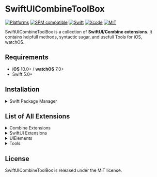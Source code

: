 # SwiftUICombineToolBox

[![Platforms](https://img.shields.io/badge/platforms-iOS%20%7C%20watchOS%20%7C%20-lightgrey.svg)](https://github.com/lukacs-m/SwiftUICombineToolBox)
[![SPM compatible](https://img.shields.io/badge/SPM-Compatible-brightgreen.svg?style=flat)](https://swift.org/package-manager/)
[![Swift](https://img.shields.io/badge/Swift-5.3-orange.svg)](https://swift.org)
[![Xcode](https://img.shields.io/badge/Xcode-12.4-blue.svg)](https://developer.apple.com/xcode)
[![MIT](https://img.shields.io/badge/License-MIT-red.svg)](https://opensource.org/licenses/MIT)

SwiftUICombineToolBox is a collection of **SwiftUI/Combine extensions**. It contains helpfull methods, syntactic sugar, and usefull Tools for iOS, watchOS.

## Requirements

- **iOS** 10.0+ / **watchOS** 7.0+
- Swift 5.0+


## Installation

<details>
<summary>Swift Package Manager</summary>
</br>
<p>You can use <a href="https://swift.org/package-manager">The Swift Package Manager</a> to install <code>SwiftUICombineToolBox</code> by adding the proper description to your <code>Package.swift</code> file:</p>

<pre>
```
dependencies: [
    .package(url: "https://github.com/lukacs-m/SwiftUICombineToolBox", from: "0.0.13"),
]
```
</pre>

Or in Xcode via File > Swift Packages > Add Package Dependency...

</details>


## List of All Extensions

<details>
<summary>Combine Extensions</summary>
</br>
<ul>
<li><a href="https://github.com/lukacs-m/SwiftUICombineToolBox/blob/master/Sources/SwiftUICombineToolBox/Extensions/Combine/Publishers%2BExtensions.swift"><code>Publisher extensions</code></a></li>
<li><a href="https://github.com/lukacs-m/SwiftUICombineToolBox/blob/master/Sources/SwiftUICombineToolBox/Extensions/Combine/AnyPublishers%2BExtensions.swift"><code>AnyPublisher extensions</code></a></li>
<li><a href="https://github.com/lukacs-m/SwiftUICombineToolBox/blob/master/Sources/SwiftUICombineToolBox/Extensions/Combine/Just%2BExtensions.swift"><code>Just extensions</code></a></li>
</ul>
</details>


<details>
<summary>SwiftUI Extensions</summary>
</br>
<ul>
<li><a href="https://github.com/lukacs-m/SwiftUICombineToolBox/blob/master/Sources/SwiftUICombineToolBox/Extensions/SwiftUI/Views%2BExtensions.swift"><code>View extensions</code></a></li>
</ul>
</details>


<details>
<summary>UIElements</summary>
</br>
<ul>
<li><a href="https://github.com/lukacs-m/SwiftUICombineToolBox/blob/master/Sources/SwiftUICombineToolBox/UIElements/Components/LazyView.swift"><code>LazyView</code></a></li>
<li><a href="https://github.com/lukacs-m/SwiftUICombineToolBox/blob/master/Sources/SwiftUICombineToolBox/UIElements/SwiftUIPreviews/UIScenePreview.swift"><code>SwiftUIPreviews</code></a></li>
</ul>
</details>


<details>
<summary>Tools</summary>
</br>
<ul>
<li><a href="https://github.com/lukacs-m/SwiftUICombineToolBox/blob/master/Sources/SwiftUICombineToolBox/Tools/Services/ReachabilityService.swift"><code>ReachabilityService</code></a></li>
<li><a href="https://github.com/lukacs-m/SwiftUICombineToolBox/blob/master/Sources/SwiftUICombineToolBox/Tools/Utilities/CancelBag.swift"><code>CancelBag</code></a></li>
</ul>
</details>


## License

SwiftUICombineToolBox is released under the MIT license.
